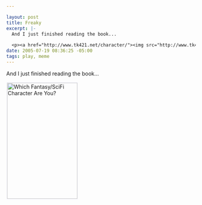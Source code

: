 ```yaml
--- 

layout: post
title: Freaky
excerpt: |-
  And I just finished reading the book...
  
  <p><a href="http://www.tk421.net/character/"><img src="http://www.tk421.net/character/harry.jpg" width="187" height="308" style="border-color:#f8f8ff;" border="2" alt="Which Fantasy/SciFi Character Are You?" /></a></p>
date: 2005-07-19 08:36:25 -05:00
tags: play, meme
---
```

And I just finished reading the book...

<a href="http://www.tk421.net/character/"><img style="border-color: #f8f8ff;" src="http://www.tk421.net/character/harry.jpg" border="2" alt="Which Fantasy/SciFi Character Are You?" width="187" height="308" /></a>
